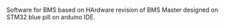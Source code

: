 Software for BMS based on HArdware revision of BMS Master designed on STM32 blue pill on arduino IDE.
